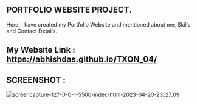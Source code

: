## PORTFOLIO WEBSITE PROJECT.
Here, I have created my Portfolio Website and mentioned about me, Skills and Contact Details.

## My Website Link : https://abhishdas.github.io/TXON_04/


## SCREENSHOT :
![screencapture-127-0-0-1-5500-index-html-2023-04-20-23_27_09](https://user-images.githubusercontent.com/110592131/233450037-6c4c7413-b24c-424b-9d80-f3aa8e711c8a.png)
